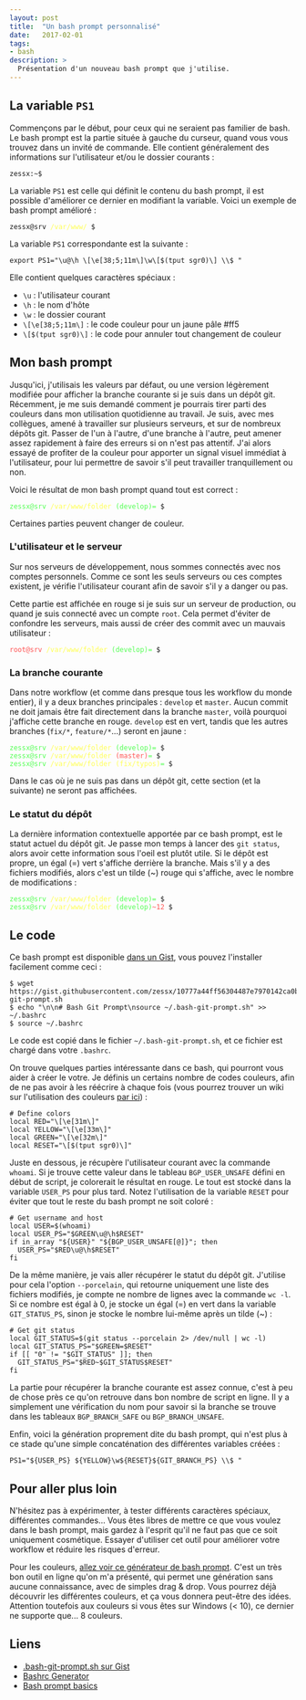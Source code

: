 ```yaml
---
layout: post
title:  "Un bash prompt personnalisé"
date:   2017-02-01
tags:
- bash
description: >
  Présentation d'un nouveau bash prompt que j'utilise.
---
```


## La variable `PS1`

Commençons par le début, pour ceux qui ne seraient pas familier de bash.
Le bash prompt est la partie située à gauche du curseur, quand vous vous trouvez dans un invité de commande. Elle contient généralement des informations sur l'utilisateur et/ou le dossier courants :

    zessx:~$

La variable `PS1` est celle qui définit le contenu du bash prompt, il est possible d'améliorer ce dernier en modifiant la variable. Voici un exemple de bash prompt amélioré :

<div class="highlighter-rouge"><pre class="highlight"><code>zessx@srv <span style="color:#ff5">/var/www/</span> $</code></pre></div>

La variable `PS1` correspondante est la suivante :

    export PS1="\u@\h \[\e[38;5;11m\]\w\[$(tput sgr0)\] \\$ "

Elle contient quelques caractères spéciaux :

- `\u` : l'utilisateur courant
- `\h` : le nom d'hôte
- `\w` : le dossier courant
- `\[\e[38;5;11m\]` : le code couleur pour un jaune pâle #ff5
- `\[$(tput sgr0)\]` : le code pour annuler tout changement de couleur

## Mon bash prompt

Jusqu'ici, j'utilisais les valeurs par défaut, ou une version légèrement modifiée pour afficher la branche courante si je suis dans un dépôt git. Récemment, je me suis demandé comment je pourrais tirer parti des couleurs dans mon utilisation quotidienne au travail.
Je suis, avec mes collègues, amené à travailler sur plusieurs serveurs, et sur de nombreux dépôts git. Passer de l'un à l'autre, d'une branche à l'autre, peut amener assez rapidement à faire des erreurs si on n'est pas attentif. J'ai alors essayé de profiter de la couleur pour apporter un signal visuel immédiat à l'utilisateur, pour lui permettre de savoir s'il peut travailler tranquillement ou non.

Voici le résultat de mon bash prompt quand tout est correct :

<div class="highlighter-rouge"><pre class="highlight"><code><span style="color:#5f5">zessx@srv</span> <span style="color:#ff5">/var/www/folder</span> <span style="color:#5f5">(develop)</span><span style="color:#5f5">=</span> $</code></pre></div>

Certaines parties peuvent changer de couleur.

### L'utilisateur et le serveur

Sur nos serveurs de développement, nous sommes connectés avec nos comptes personnels. Comme ce sont les seuls serveurs ou ces comptes existent, je vérifie l'utilisateur courant afin de savoir s'il y a danger ou pas.

Cette partie est affichée en rouge si je suis sur un serveur de production, ou quand je suis connecté avec un compte `root`. Cela permet d'éviter de confondre les serveurs, mais aussi de créer des commit avec un mauvais utilisateur :


<div class="highlighter-rouge"><pre class="highlight"><code><span style="color:#f55">root@srv</span> <span style="color:#ff5">/var/www/folder</span> <span style="color:#5f5">(develop)</span><span style="color:#5f5">=</span> $</code></pre></div>

### La branche courante

Dans notre workflow (et comme dans presque tous les workflow du monde entier), il y a deux branches principales : `develop` et `master`. Aucun commit ne doit jamais être fait directement dans la branche `master`, voilà pourquoi j'affiche cette branche en rouge. `develop` est en vert, tandis que les autres branches (`fix/*`, `feature/*`...) seront en jaune :

<div class="highlighter-rouge"><pre class="highlight"><code><span style="color:#5f5">zessx@srv</span> <span style="color:#ff5">/var/www/folder</span> <span style="color:#5f5">(develop)</span><span style="color:#5f5">=</span> $
<span style="color:#5f5">zessx@srv</span> <span style="color:#ff5">/var/www/folder</span> <span style="color:#f55">(master)</span><span style="color:#5f5">=</span> $
<span style="color:#5f5">zessx@srv</span> <span style="color:#ff5">/var/www/folder</span> <span style="color:#ff5">(fix/typos)</span><span style="color:#5f5">=</span> $</code></pre></div>

Dans le cas où je ne suis pas dans un dépôt git, cette section (et la suivante) ne seront pas affichées.

### Le statut du dépôt

La dernière information contextuelle apportée par ce bash prompt, est le statut actuel du dépôt git. Je passe mon temps à lancer des `git status`, alors avoir cette information sous l'oeil est plutôt utile.
Si le dépôt est propre, un égal (=) vert s'affiche derrière la branche. Mais s'il y a des fichiers modifiés, alors c'est un tilde (~) rouge qui s'affiche, avec le nombre de modifications :

<div class="highlighter-rouge"><pre class="highlight"><code><span style="color:#5f5">zessx@srv</span> <span style="color:#ff5">/var/www/folder</span> <span style="color:#5f5">(develop)</span><span style="color:#5f5">=</span> $
<span style="color:#5f5">zessx@srv</span> <span style="color:#ff5">/var/www/folder</span> <span style="color:#5f5">(develop)</span><span style="color:#f55">~12</span> $</code></pre></div>

## Le code

Ce bash prompt est disponible [dans un Gist](https://gist.github.com/zessx/10777a44ff56304487e7970142ca0b65), vous pouvez l'installer facilement comme ceci :

    $ wget https://gist.githubusercontent.com/zessx/10777a44ff56304487e7970142ca0b65/raw/.bash-git-prompt.sh
    $ echo "\n\n# Bash Git Prompt\nsource ~/.bash-git-prompt.sh" >> ~/.bashrc
    $ source ~/.bashrc

Le code est copié dans le fichier `~/.bash-git-prompt.sh`, et ce fichier est chargé dans votre `.bashrc`.

On trouve quelques parties intéressante dans ce bash, qui pourront vous aider à créer le votre.
Je définis un certains nombre de codes couleurs, afin de ne pas avoir à les réécrire à chaque fois (vous pourrez trouver un wiki sur l'utilisation des couleurs [par ici](https://wiki.archlinux.org/index.php/Bash/Prompt_customization#Colors)) :

    # Define colors
    local RED="\[\e[31m\]"
    local YELLOW="\[\e[33m\]"
    local GREEN="\[\e[32m\]"
    local RESET="\[$(tput sgr0)\]"

Juste en dessous, je récupère l'utilisateur courant avec la commande `whoami`. Si je trouve cette valeur dans le tableau `BGP_USER_UNSAFE` défini en début de script, je colorerait le résultat en rouge. Le tout est stocké dans la variable `USER_PS` pour plus tard. Notez l'utilisation de la variable `RESET` pour éviter que tout le reste du bash prompt ne soit coloré :

    # Get username and host
    local USER=$(whoami)
    local USER_PS="$GREEN\u@\h$RESET"
    if in_array "${USER}" "${BGP_USER_UNSAFE[@]}"; then
      USER_PS="$RED\u@\h$RESET"
    fi

De la même manière, je vais aller récupérer le statut du dépôt git. J'utilise pour cela l'option `--porcelain`, qui retourne uniquement une liste des fichiers modifiés, je compte ne nombre de lignes avec la commande `wc -l`. Si ce nombre est égal à 0, je stocke un égal (=) en vert dans la variable `GIT_STATUS_PS`, sinon je stocke le nombre lui-même après un tilde (~) :

    # Get git status
    local GIT_STATUS=$(git status --porcelain 2> /dev/null | wc -l)
    local GIT_STATUS_PS="$GREEN=$RESET"
    if [[ "0" != "$GIT_STATUS" ]]; then
      GIT_STATUS_PS="$RED~$GIT_STATUS$RESET"
    fi

La partie pour récupérer la branche courante est assez connue, c'est à peu de chose près ce qu'on retrouve dans bon nombre de script en ligne. Il y a simplement une vérification du nom pour savoir si la branche se trouve dans les tableaux `BGP_BRANCH_SAFE` ou `BGP_BRANCH_UNSAFE`.

Enfin, voici la génération proprement dite du bash prompt, qui n'est plus à ce stade qu'une simple concaténation des différentes variables créées :

    PS1="${USER_PS} ${YELLOW}\w${RESET}${GIT_BRANCH_PS} \\$ "

## Pour aller plus loin

N'hésitez pas à expérimenter, à tester différents caractères spéciaux, différentes commandes... Vous êtes libres de mettre ce que vous voulez dans le bash prompt, mais gardez à l'esprit qu'il ne faut pas que ce soit uniquement cosmétique. Essayer d'utiliser cet outil pour améliorer votre workflow et réduire les risques d'erreur.

Pour les couleurs, [allez voir ce générateur de bash prompt](http://bashrcgenerator.com/). C'est un très bon outil en ligne qu'on m'a présenté, qui permet une génération sans aucune connaissance, avec de simples drag & drop. Vous pourrez déjà découvrir les différentes couleurs, et ça vous donnera peut-être des idées.
Attention toutefois aux couleurs si vous êtes sur Windows (< 10), ce dernier ne supporte que... 8 couleurs.

## Liens

- [.bash-git-prompt.sh sur Gist](https://gist.github.com/zessx/10777a44ff56304487e7970142ca0b65)
- [Bashrc Generator](http://bashrcgenerator.com/)
- [Bash prompt basics](https://linuxconfig.org/bash-prompt-basics)
